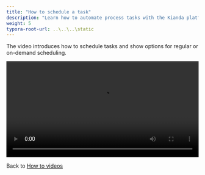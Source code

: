 ```yaml
---
title: "How to schedule a task"
description: "Learn how to automate process tasks with the Kianda platform"
weight: 5
typora-root-url: ..\..\..\static
---
```


The video introduces how to schedule tasks and show options for regular or on-demand scheduling. 

<video width="100%" style="width:100%" controls>
    <source src="/videos/schedulingtasks.mp4">
    Your browser does not support the video tag.
    </source>
</video>



Back to [How to videos](../)